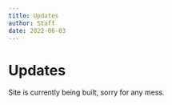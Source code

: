 ```yaml
---
title: Updates
author: Staff
date: 2022-06-03
---
```


# Updates

Site is currently being built, sorry for any mess.
